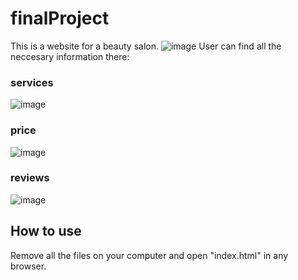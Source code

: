# finalProject
This is a website for a beauty salon.
![image](https://github.com/DariaT22/finalProject/assets/125906200/26e812db-360e-4ad2-90dd-9b8a3b1f4a8a)
User can find all the neccesary information there:
###  services
![image](https://github.com/DariaT22/finalProject/assets/125906200/a448d56a-1ebf-4e88-ba1b-701e85db0328)
### price
![image](https://github.com/DariaT22/finalProject/assets/125906200/876ba5cc-34c8-406d-bcc1-7cbedd7b8470)
### reviews
![image](https://github.com/DariaT22/finalProject/assets/125906200/f6ebd9c9-50e6-49b9-8eb2-9833e1d36735)


## How to use
Remove all the files on your computer and open "index.html" in any browser. 




